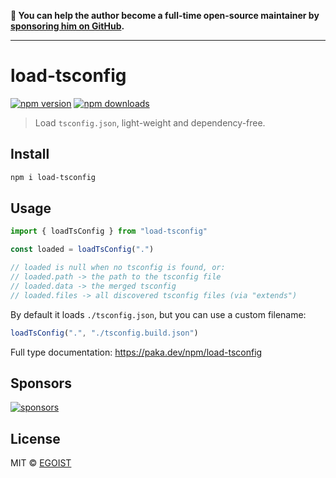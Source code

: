 **💛 You can help the author become a full-time open-source maintainer by [sponsoring him on GitHub](https://github.com/sponsors/egoist).**

---

# load-tsconfig

[![npm version](https://badgen.net/npm/v/load-tsconfig)](https://npm.im/load-tsconfig) [![npm downloads](https://badgen.net/npm/dm/load-tsconfig)](https://npm.im/load-tsconfig)

> Load `tsconfig.json`, light-weight and dependency-free.

## Install

```bash
npm i load-tsconfig
```

## Usage

```ts
import { loadTsConfig } from "load-tsconfig"

const loaded = loadTsConfig(".")

// loaded is null when no tsconfig is found, or:
// loaded.path -> the path to the tsconfig file
// loaded.data -> the merged tsconfig
// loaded.files -> all discovered tsconfig files (via "extends")
```

By default it loads `./tsconfig.json`, but you can use a custom filename:

```ts
loadTsConfig(".", "./tsconfig.build.json")
```

Full type documentation: https://paka.dev/npm/load-tsconfig

## Sponsors

[![sponsors](https://sponsors-images.egoist.sh/sponsors.svg)](https://github.com/sponsors/egoist)

## License

MIT &copy; [EGOIST](https://github.com/sponsors/egoist)
